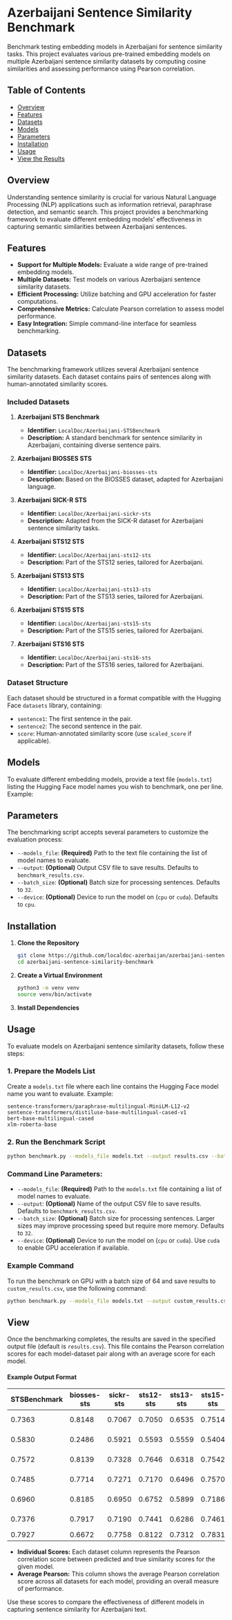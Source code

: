 # Azerbaijani Sentence Similarity Benchmark

Benchmark testing embedding models in Azerbaijani for sentence similarity tasks. This project evaluates various pre-trained embedding models on multiple Azerbaijani sentence similarity datasets by computing cosine similarities and assessing performance using Pearson correlation.

## Table of Contents

- [Overview](#overview)
- [Features](#features)
- [Datasets](#datasets)
- [Models](#models)
- [Parameters](#parameters)
- [Installation](#installation)
- [Usage](#usage)
- [View the Results](#view)

## Overview

Understanding sentence similarity is crucial for various Natural Language Processing (NLP) applications such as information retrieval, paraphrase detection, and semantic search. This project provides a benchmarking framework to evaluate different embedding models' effectiveness in capturing semantic similarities between Azerbaijani sentences.

## Features

- **Support for Multiple Models:** Evaluate a wide range of pre-trained embedding models.
- **Multiple Datasets:** Test models on various Azerbaijani sentence similarity datasets.
- **Efficient Processing:** Utilize batching and GPU acceleration for faster computations.
- **Comprehensive Metrics:** Calculate Pearson correlation to assess model performance.
- **Easy Integration:** Simple command-line interface for seamless benchmarking.

## Datasets

The benchmarking framework utilizes several Azerbaijani sentence similarity datasets. Each dataset contains pairs of sentences along with human-annotated similarity scores.

### Included Datasets

1. **Azerbaijani STS Benchmark**
   - **Identifier:** `LocalDoc/Azerbaijani-STSBenchmark`
   - **Description:** A standard benchmark for sentence similarity in Azerbaijani, containing diverse sentence pairs.

2. **Azerbaijani BIOSSES STS**
   - **Identifier:** `LocalDoc/Azerbaijani-biosses-sts`
   - **Description:** Based on the BIOSSES dataset, adapted for Azerbaijani language.

3. **Azerbaijani SICK-R STS**
   - **Identifier:** `LocalDoc/Azerbaijani-sickr-sts`
   - **Description:** Adapted from the SICK-R dataset for Azerbaijani sentence similarity tasks.

4. **Azerbaijani STS12 STS**
   - **Identifier:** `LocalDoc/Azerbaijani-sts12-sts`
   - **Description:** Part of the STS12 series, tailored for Azerbaijani.

5. **Azerbaijani STS13 STS**
   - **Identifier:** `LocalDoc/Azerbaijani-sts13-sts`
   - **Description:** Part of the STS13 series, tailored for Azerbaijani.

6. **Azerbaijani STS15 STS**
   - **Identifier:** `LocalDoc/Azerbaijani-sts15-sts`
   - **Description:** Part of the STS15 series, tailored for Azerbaijani.

7. **Azerbaijani STS16 STS**
   - **Identifier:** `LocalDoc/Azerbaijani-sts16-sts`
   - **Description:** Part of the STS16 series, tailored for Azerbaijani.

### Dataset Structure

Each dataset should be structured in a format compatible with the Hugging Face `datasets` library, containing:

- `sentence1`: The first sentence in the pair.
- `sentence2`: The second sentence in the pair.
- `score`: Human-annotated similarity score (use `scaled_score` if applicable).

## Models

To evaluate different embedding models, provide a text file (`models.txt`) listing the Hugging Face model names you wish to benchmark, one per line. Example:


## Parameters

The benchmarking script accepts several parameters to customize the evaluation process:

- `--models_file`: **(Required)** Path to the text file containing the list of model names to evaluate.
- `--output`: **(Optional)** Output CSV file to save results. Defaults to `benchmark_results.csv`.
- `--batch_size`: **(Optional)** Batch size for processing sentences. Defaults to `32`.
- `--device`: **(Optional)** Device to run the model on (`cpu` or `cuda`). Defaults to `cpu`.

## Installation

1. **Clone the Repository**

   ```bash
   git clone https://github.com/localdoc-azerbaijan/azerbaijani-sentence-similarity-benchmark.git
   cd azerbaijani-sentence-similarity-benchmark
   ```

2. **Create a Virtual Environment**

   ```bash
   python3 -m venv venv
   source venv/bin/activate
   ```

4. **Install Dependencies**



## Usage

To evaluate models on Azerbaijani sentence similarity datasets, follow these steps:

### 1. Prepare the Models List

Create a `models.txt` file where each line contains the Hugging Face model name you want to evaluate. Example:

```plaintext
sentence-transformers/paraphrase-multilingual-MiniLM-L12-v2
sentence-transformers/distiluse-base-multilingual-cased-v1
bert-base-multilingual-cased
xlm-roberta-base
```


### 2. Run the Benchmark Script

   ```bash
   python benchmark.py --models_file models.txt --output results.csv --batch_size 32 --device cuda
   ```


### Command Line Parameters:

- `--models_file`: **(Required)** Path to the `models.txt` file containing a list of model names to evaluate.
- `--output`: **(Optional)** Name of the output CSV file to save results. Defaults to `benchmark_results.csv`.
- `--batch_size`: **(Optional)** Batch size for processing sentences. Larger sizes may improve processing speed but require more memory. Defaults to `32`.
- `--device`: **(Optional)** Device to run the model on (`cpu` or `cuda`). Use `cuda` to enable GPU acceleration if available.


### Example Command

To run the benchmark on GPU with a batch size of 64 and save results to `custom_results.csv`, use the following command:

```bash
python benchmark.py --models_file models.txt --output custom_results.csv --batch_size 64 --device cuda
```



## View

Once the benchmarking completes, the results are saved in the specified output file (default is `results.csv`). This file contains the Pearson correlation scores for each model-dataset pair along with an average score for each model.

#### Example Output Format
| STSBenchmark | biosses-sts | sickr-sts | sts12-sts | sts13-sts | sts15-sts | sts16-sts | Average Pearson | Model                                |
|--------------|-------------|-----------|-----------|-----------|-----------|-----------|-----------------|--------------------------------------|
| 0.7363       | 0.8148      | 0.7067    | 0.7050    | 0.6535    | 0.7514    | 0.7070    | 0.7250          | sentence-transformers/LaBSE           |
| 0.5830       | 0.2486      | 0.5921    | 0.5593    | 0.5559    | 0.5404    | 0.5289    | 0.5155          | antoinelouis/colbert-xm               |
| 0.7572       | 0.8139      | 0.7328    | 0.7646    | 0.6318    | 0.7542    | 0.7092    | 0.7377          | intfloat/multilingual-e5-large-instruct |
| 0.7485       | 0.7714      | 0.7271    | 0.7170    | 0.6496    | 0.7570    | 0.7255    | 0.7280          | intfloat/multilingual-e5-large        |
| 0.6960       | 0.8185      | 0.6950    | 0.6752    | 0.5899    | 0.7186    | 0.6790    | 0.6960          | intfloat/multilingual-e5-base         |
| 0.7376       | 0.7917      | 0.7190    | 0.7441    | 0.6286    | 0.7461    | 0.7026    | 0.7242          | intfloat/multilingual-e5-small        |
| 0.7927       | 0.6672      | 0.7758    | 0.8122    | 0.7312    | 0.7831    | 0.7416    | 0.7577          | BAAI/bge-m3                           |


- **Individual Scores:** Each dataset column represents the Pearson correlation score between predicted and true similarity scores for the given model.
- **Average Pearson:** This column shows the average Pearson correlation score across all datasets for each model, providing an overall measure of performance.

Use these scores to compare the effectiveness of different models in capturing sentence similarity for Azerbaijani text.
